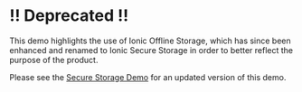 # !! Deprecated !!

This demo highlights the use of Ionic Offline Storage, which has since been enhanced and renamed to Ionic Secure Storage in order to better reflect the purpose of the product.

Please see the [Secure Storage Demo](https://github.com/ionic-team/cs-demo-secure-storage-ng) for an updated version of this demo.

